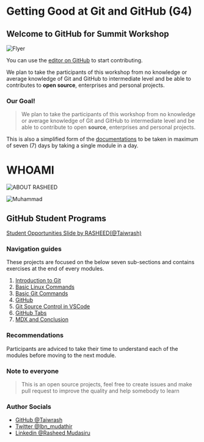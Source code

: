 #   Getting Good at Git and GitHub (G4)


##  Welcome to GitHub for Summit Workshop

![Flyer](./beginner-intermediate/vscode-pack/flyer.png)

You can use the [editor on GitHub](https://github.com/Taiwrash/g4-workshop/edit/main/docs/index.md) to start contributing.

 We plan to take the participants of this workshop from no knowledge or average knowledge of Git and GitHub to intermediate level and be able to contributes to **open source**, enterprises and personal projects.

### Our Goal!
> We plan to take the participants of this workshop from no knowledge or average knowledge of Git and GitHub to intermediate level and be able to contribute to open **source**, enterprises and personal projects.

This is also a simplified form of the [documentations](https://docs.github.com/en) to be taken in maximum of seven (7) days by taking a single module in a day.

# WHOAMI

![ABOUT RASHEED](./beginner-intermediate/vscode-pack/rasheed.png)


![Muhammad](./beginner-intermediate/vscode-pack/muh.jpg)

## GitHub Student Programs

[Student Opportunities Slide by RASHEED(@Taiwrash)](https://docs.google.com/presentation/d/1LpfZylx1ZFlzrFec-i-yvgjd5H-YnxASrWH1vDCxkq8/edit?usp=sharing)

### Navigation guides

These projects are focused on the below seven sub-sections and contains exercises at the end of every modules.

1.  [Introduction to Git](/beginner-intermediate/0-intro-to-git.md)
2.  [Basic Linux Commands](/beginner-intermediate/1-basic-linux-commands.md)
3.  [Basic Git Commands](/beginner-intermediate/2-basic-git-commands.md)
4.  [GitHub](/beginner-intermediate/3-github.md)
5.  [Git Source Control in VSCode](/beginner-intermediate/4-git-in-vscode.md) 
6.  [GitHub Tabs](/beginner-intermediate/5-github-tabs.md)
7.  [MDX and Conclusion](/beginner-intermediate/6-mdx-conclusion.md)

### Recommendations

Participants are adviced to take their time to understand each of the modules before moving to the next module.

### Note to everyone

> This is an open source projects, feel free to create issues and make pull request to improve the quality and help somebody to learn

### Author Socials

-   [GitHub @Taiwrash](https://github.com/Taiwrash)
-   [Twitter @Ibn_mudathir](https://twitter.com/Ibn_mudathir)
-   [Linkedin @Rasheed Mudasiru](https://linkedin.com/in/rasheedtaiwo)